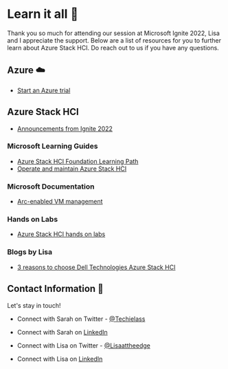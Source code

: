 
# Learn it all 📘

Thank you so much for attending our session at Microsoft Ignite 2022, Lisa and I appreciate the support.   Below are a list of resources for you to further learn about Azure Stack HCI.   Do reach out to us if you have any questions. 

## Azure ☁️
- [Start an Azure trial](https://azure.microsoft.com/free/?WT.mc_id=AZ-MVP-5004165)

## Azure Stack HCI 

- [Announcements from Ignite 2022](https://techcommunity.microsoft.com/t5/azure-stack-blog/what-s-new-for-azure-stack-hci-at-microsoft-ignite-2022/ba-p/3650949?WT.mc_id=AZ-MVP-5004165)

### Microsoft Learning Guides
- [Azure Stack HCI Foundation Learning Path](https://learn.microsoft.com/training/paths/azure-stack-hci-foundations/?WT.mc_id=AZ-MVP-5004165)
- [Operate and maintain Azure Stack HCI](https://learn.microsoft.com/training/paths/operate-maintain-azure-stack-hci/?WT.mc_id=AZ-MVP-5004165)

### Microsoft Documentation
- [Arc-enabled VM management](https://learn.microsoft.com/azure-stack/hci/manage/azure-arc-enabled-virtual-machines?WT.mc_id=AZ-MVP-5004165)

### Hands on Labs
- [Azure Stack HCI hands on labs](https://github.com/DellGEOS/AzureStackHOLs)

### Blogs by Lisa
- [3 reasons to choose Dell Technologies Azure Stack HCI](https://lisaattheedge.com/2022/02/23/3-reasons-to-choose-dell-technologies-for-azure-stack-hci/)



## Contact Information 👋

Let's stay in touch! 

- Connect with Sarah on Twitter - [@Techielass](https://twitter.com/techielass)
- Connect with Sarah on [LinkedIn](https://in.linkedin.com/in/sazlean)

- Connect with Lisa on Twitter - [@Lisaattheedge](https://twitter.com/lisaattheedge)
- Connect with Lisa on [LinkedIn](https://www.linkedin.com/in/lisadawnclark/)

